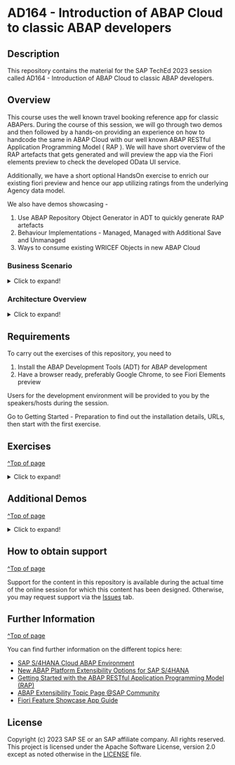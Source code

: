 
# AD164 - Introduction of ABAP Cloud to classic ABAP developers

## Description

This repository contains the material for the SAP TechEd 2023 session called AD164 - Introduction of ABAP Cloud to classic ABAP developers.  

## Overview

This course uses the well known travel booking reference app for classic ABAPers. During the course of this session, we will go through two demos and then followed by a hands-on providing an experience on how to handcode the same in ABAP Cloud with our well known ABAP RESTful Application Programming Model ( RAP ). We will have short overview of the RAP artefacts that gets generated and will preview the app via the Fiori elements preview to check the developed OData UI service. 

Additionally, we have a short optional HandsOn exercise to enrich our existing fiori preview and hence our app utilizing ratings from the underlying Agency data model.

We also have demos showcasing - 
1. Use ABAP Repository Object Generator in ADT to quickly generate RAP artefacts
2. Behaviour Implementations - Managed, Managed with Additional Save and Unmanaged
3. Ways to consume existing WRICEF Objects in new ABAP Cloud

### Business Scenario 

<details>
 <summary>Click to expand!</summary>
 
 **Create a custom BO for a specific business context**

- An existing customer/partner wants to create a new business application for Travel Booking Approvals. Users of this approval App can either Approve or Reject a travel booking that is posted in the system. This will be realized with ABAP RESTful ABAP Programming Model (RAP). 

 - You’ll build the application step-by-step, starting with creating the database table to hold travel booking. You will  create the RAP BOs ( interface and projections ) with relevant nodes data modelled as CDS entities, to read and expose relevant data to the oData UI service ( please note this is a similar data model that was also used in the second demo involving ALV with IDA ). We enrich the generated data model with relevant UI annotations that help us define how the data needs to be presented on the UI, by defining these in CDS Metadata Data Extensions ( MDE ),  you will then enable transactional capabilities to the RAP BO using Behavior Definitions ( BDEFs ) and their Behavior implementations ( BIL ) which also includes two user defined custom actions APPROVE and REJECT, you will then expose relevant RAP artefacts using a Service Definition and bind it to an oDATA V2 / V4 UI protocol using the Service Binding.

  We then preview the generated OData UI service using the Fiori elements preview to see how the created UI service is rendered using the UI annotations with which we have enriched our data model via the MDE.

Travel Booking Approval application will look like this:
 ![Custom business application]( exercises/ex0/images/TravelBookingApprovalApp.png )
 
- Now, the customer/partner wishes to enhance existing travel booking approval application with ratings from the Agency.  When a travel booking is being approved, it is good to see the agency review rating in the list. Using developer extensibility and underlying data models in SAP S/4HANA OnPremise ABAP Environment, custom code can be added to existing business logic of the travel approval BO to fulfil this requirement.

 Travel Booking Approval application will finally look like this:

 ![Custom business application]( exercises/ex0/images/TravelBookingApprovalAppWithAgencyRating.png )
 
</details>

### Architecture Overview
<details>
 <summary>Click to expand!</summary>

The figure below illustrates high-level architecture components of the ABAP RESTful Application Programming Model (RAP). It shows the main technologies and artefacts needed to build an SAP Fiori app or a Web API or an InA service with RAP from a design time perspective.
 
 ![architecture](exercises/ex0/images/RAP_bigpicture.png)
 
 You can find a more information on RAP concepts on [Getting Started with the ABAP RESTful Application Programming Model (RAP) Blog](https://blogs.sap.com/2019/10/25/getting-started-with-the-abap-restful-programming-model/).

 </details>
 

## Requirements

To carry out the exercises of this repository, you need to
1. Install the ABAP Development Tools (ADT) for ABAP development
2. Have a browser ready, preferably Google Chrome, to see Fiori Elements preview

Users for the development environment will be provided to you by the speakers/hosts during the session.

Go to Getting Started - Preparation to find out the installation details, URLs, then start with the first exercise.

## Exercises

[^Top of page](#)
<details>
 <summary>Click to expand!</summary>

- [Getting Started](exercises/ex0/)
  
   Demos - Travel Booking Approval App using ALVs
    - Demo 1 - Travel booking approval app using Classic ABAP ALV
    - Demo 2 - Travel booking approval app using ABAP ALV with IDA

- [Exercise 1 - Create Your Own Read Only UI Service](exercises/ex1/README.md#exercise-1---create-your-own-read-only-ui-service)
    - [Exercise 1.0 - Add System Connection to ADT](https://github.com/SAP-samples/teched2023-AD164/blob/main/exercises/ex1/README.md#exercise-10-add-system-connection-to-adt)
    - [Exercise 1.1 - Create an ABAP Package](exercises/ex1/README.md#exercise-11-create-an-abap-package)
    - [Exercise 1.2 - Create a Database Table](exercises/ex1/README.md#exercise-12-create-a-database-table)
    - [Exercise 1.3 - Create a CDS data model](exercises/ex1/README.md#exercise-13-create-a-cds-data-model)
    - [Exercise 1.4 - Create a CDS projection view](exercises/ex1/README.md#exercise-14-create-a-cds-projection-view)
    - [Exercise 1.5 - Create Your Service Definition](exercises/ex1/README.md#exercise-15-create-your-service-definition)
    - [Exercise 1.6 - Create Your Service Binding and Test using Fiori Elements Preview](exercises/ex1/README.md#exercise-16-create-your-service-binding-and-test-using-fiori-elements-preview)
    - [Exercise 1.7 - Generate Test data and Test using Fiori Elements Preview](exercises/ex1/README.md#exercise-17-generate-test-data-and-test-using-fiori-elements-preview)


- [Exercise 2 - Enhance the Read Only UI service with Transactional Capabilities and showcase developer extensibility and Fiori feature](exercises/ex2#exercise-2---enhance-the-read-only-ui-service-with-transactional-capabilities-and-showcase-developer-extensibility-and-fiori-feature)
    - [Exercise 2.1 - Create a Behavior Definition for CDS data model](exercises/ex2#exercise-21-create-behavior-definition-for-cds-data-model)
    - [Exercise 2.2 - Create a Projection of the Behavior Definition for projection view](exercises/ex2#exercise-22-create-behavior-defintion-for-projection-view)
    - [Exercise 2.3 - Enable the UI service with custom actions](exercises/ex2#exercise-23-enable-read-only-ui-service-with-custom-actions)
    - [Exercise 2.4 - Test using Fiori Elements Preview](exercises/ex2#exercise-24-test-using-fiori-elements-preview)
    - [Exercise 2.5 - Demo Only - Add additional fields/ associations/compositions to existing data models via Developer Extensibility](exercises/ex2#exercise-25-demo-only---how-to-add-additional-fields-associationscompositions-to-existing-data-models-via-developer-extensibility)
    - [Exercise 2.6 - Consume data from extended view and Test using Fiori Elements Preview](exercises/ex2#exercise-26-consume-data-from-extended-view-and-test-using-fiori-elements-preview)
      
</details>

## Additional Demos

[^Top of page](#)
<details>
 <summary>Click to expand!</summary>
 
   Demos on Usage of ABAP Repository Object Generator, RAP Behavior implementation types, Consumption of WRICEF objects in ABAP Cloud
   - Demo 1 - Generate RAP artefacts using ABAP Repository Object Generator in ADT
   - Demo 2 - Behaviour Implementations - Managed, Managed with Additional Save and Unmanaged
   - Demo 3 - Consume existing WRICEF Objects in new ABAP Cloud 
    
</details>     

## How to obtain support
[^Top of page](#)

Support for the content in this repository is available during the actual time of the online session for which this content has been designed. Otherwise, you may request support via the [Issues](../../../../issues) tab.


## Further Information
[^Top of page](#)

You can find further information on the different topics here: 
- [SAP S/4HANA Cloud ABAP Environment](https://www.sap.com/about/events/teched-news-guide/composable-enterprise-solutions.html)
- [New ABAP Platform Extensibility Options for SAP S/4HANA](https://blogs.sap.com/2021/11/19/new-abap-platform-extensibility-options-in-2021/)
- [Getting Started with the ABAP RESTful Application Programming Model (RAP)](https://blogs.sap.com/2019/10/25/getting-started-with-the-abap-restful-programming-model/)
- [ABAP Extensibility Topic Page @SAP Community](https://community.sap.com/topics/abap-extensibility)
- [Fiori Feature Showcase App Guide](https://github.com/SAP-samples/abap-platform-fiori-feature-showcase/wiki/Feature-Showcase-App-Guide)


## License
Copyright (c) 2023 SAP SE or an SAP affiliate company. All rights reserved. This project is licensed under the Apache Software License, version 2.0 except as noted otherwise in the [LICENSE](LICENSES/Apache-2.0.txt) file.
